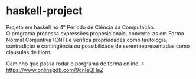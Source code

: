 # haskell-project
Projeto em haskell no 4° Período de Ciência da Computação.   
O programa processa expressões proposicionais, converte-as em Forma Normal Conjuntiva (CNF) e verifica propriedades como tautologia, contradição e contingência ou possibilidade de serem representadas como cláusulas de Horn.  
  
Caminho que possa rodar o porgrama de forma online -> https://www.onlinegdb.com/9cnIeQHaZ
